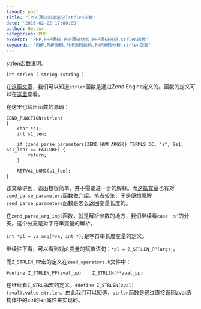 ```yaml
---
layout: post
title: "[PHP源码阅读笔记]strlen函数"
date: '2016-02-22 17:00:00'
author: Hector
categories: PHP
excerpt: 'PHP,PHP源码,PHP源码结构,PHP源码分析,strlen函数'
keywords: 'PHP,PHP源码,PHP源码结构,PHP源码分析,strlen函数'
---
```


strlen函数说明。

    int strlen ( string $string )

在[这篇文章](http://www.aintnot.com/2016/02/10/understanding-phps-internal-function-definitions-ch)，我们可以知道`strlen`函数是通过Zend Engine定义的。函数的定义可以在[这里](http://lxr.php.net/xref/PHP_5_4/Zend/zend_builtin_functions.c#478)查看。

在这里也给出函数的源码：

<!--more-->

    ZEND_FUNCTION(strlen)
    {
        char *s1;
        int s1_len;

        if (zend_parse_parameters(ZEND_NUM_ARGS() TSRMLS_CC, "s", &s1, &s1_len) == FAILURE) {
            return;
        }

        RETVAL_LONG(s1_len);
    }

该文章讲到，该函数很简单，并不需要进一步的解释。而[这篇文章](http://www.aintnot.com/2016/02/12/phps-source-code-for-php-developers-part3-variables-ch)也有对`zend_parse_parameters`函数做介绍。笔者较笨，于是便想理解`zend_parse_parameters`函数是怎么返回变量长度的。

在`zend_parse_arg_impl`函数，就是解析参数的地方，我们继续看`case 's'`的分支。这个分支是对字符串变量的解析。

`int *pl = va_arg(*va, int *);`是字符串长度变量的定义。

继续往下看，可以看到对`pl`变量的赋值语句：`*pl = Z_STRLEN_PP(arg);`。

而`Z_STRLEN_PP`宏的定义在`zend_operators.h`文件中：

    #define Z_STRLEN_PP(zval_pp)    Z_STRLEN(**zval_pp)

在继续看`Z_STRLEN`宏的定义，`#define Z_STRLEN(zval)          (zval).value.str.len`。由此我们可以知道，`strlen`函数是通过直接返回zval结构体中的str的len属性来实现的。